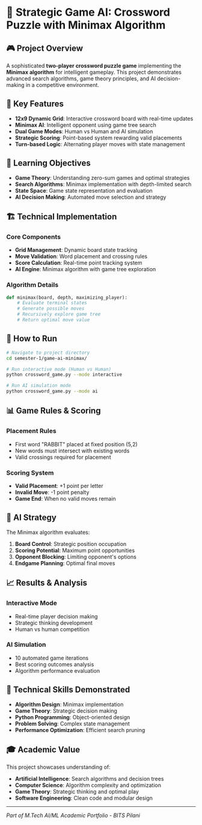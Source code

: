 # 🎯 Strategic Game AI: Crossword Puzzle with Minimax Algorithm

## 🎮 Project Overview

A sophisticated **two-player crossword puzzle game** implementing the **Minimax algorithm** for intelligent gameplay. This project demonstrates advanced search algorithms, game theory principles, and AI decision-making in a competitive environment.

## 🧠 Key Features

- **12x9 Dynamic Grid**: Interactive crossword board with real-time updates
- **Minimax AI**: Intelligent opponent using game tree search
- **Dual Game Modes**: Human vs Human and AI simulation
- **Strategic Scoring**: Point-based system rewarding valid placements
- **Turn-based Logic**: Alternating player moves with state management

## 🎯 Learning Objectives

- **Game Theory**: Understanding zero-sum games and optimal strategies
- **Search Algorithms**: Minimax implementation with depth-limited search
- **State Space**: Game state representation and evaluation
- **AI Decision Making**: Automated move selection and strategy

## 🏗️ Technical Implementation

### Core Components
- **Grid Management**: Dynamic board state tracking
- **Move Validation**: Word placement and crossing rules
- **Score Calculation**: Real-time point tracking system
- **AI Engine**: Minimax algorithm with game tree exploration

### Algorithm Details
```python
def minimax(board, depth, maximizing_player):
    # Evaluate terminal states
    # Generate possible moves
    # Recursively explore game tree
    # Return optimal move value
```

## 🚀 How to Run

```bash
# Navigate to project directory
cd semester-1/game-ai-minimax/

# Run interactive mode (Human vs Human)
python crossword_game.py --mode interactive

# Run AI simulation mode
python crossword_game.py --mode ai
```

## 📊 Game Rules & Scoring

### Placement Rules
- First word "RABBIT" placed at fixed position (5,2)
- New words must intersect with existing words
- Valid crossings required for placement

### Scoring System
- **Valid Placement**: +1 point per letter
- **Invalid Move**: -1 point penalty
- **Game End**: When no valid moves remain

## 🎯 AI Strategy

The Minimax algorithm evaluates:
1. **Board Control**: Strategic position occupation
2. **Scoring Potential**: Maximum point opportunities
3. **Opponent Blocking**: Limiting opponent's options
4. **Endgame Planning**: Optimal final moves

## 📈 Results & Analysis

### Interactive Mode
- Real-time player decision making
- Strategic thinking development
- Human vs human competition

### AI Simulation
- 10 automated game iterations
- Best scoring outcomes analysis
- Algorithm performance evaluation

## 🔧 Technical Skills Demonstrated

- **Algorithm Design**: Minimax implementation
- **Game Theory**: Strategic decision making
- **Python Programming**: Object-oriented design
- **Problem Solving**: Complex state management
- **Performance Optimization**: Efficient search pruning

## 🎓 Academic Value

This project showcases understanding of:
- **Artificial Intelligence**: Search algorithms and decision trees
- **Computer Science**: Algorithm complexity and optimization
- **Game Theory**: Strategic thinking and optimal play
- **Software Engineering**: Clean code and modular design

---

*Part of M.Tech AI/ML Academic Portfolio - BITS Pilani*